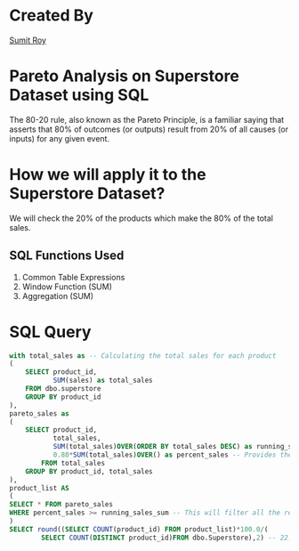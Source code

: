# Created By

[Sumit Roy](https://www.linkedin.com/in/sumiitroy/)


# Pareto Analysis on Superstore Dataset using SQL


The 80-20 rule, also known as the Pareto Principle, 
is a familiar saying that asserts that 80% of outcomes (or outputs) 
result from 20% of all causes (or inputs) for any given event.

# How we will apply it to the Superstore Dataset?

We will check the 20% of the products which make the 80% of the total sales.

## SQL Functions Used

1. Common Table Expressions
2. Window Function (SUM)
3. Aggregation (SUM)

# SQL Query

```sql
with total_sales as -- Calculating the total sales for each product
(
    SELECT product_id,
           SUM(sales) as total_sales
    FROM dbo.superstore
    GROUP BY product_id
),
pareto_sales as
(
    SELECT product_id,
           total_sales,
           SUM(total_sales)OVER(ORDER BY total_sales DESC) as running_sales_sum, -- provides the running sum for each product
           0.80*SUM(total_sales)OVER() as percent_sales -- Provides the 80% of the total sales column
        FROM total_sales
    GROUP BY product_id, total_sales
),
product_list AS
(
SELECT * FROM pareto_sales
WHERE percent_sales >= running_sales_sum -- This will filter all the records where 80% of the sales value is greater than the running sum
)
SELECT round((SELECT COUNT(product_id) FROM product_list)*100.0/(
        SELECT COUNT(DISTINCT product_id)FROM dbo.Superstore),2) -- 22.40% of the products make the 80% of the overall sales 
```
